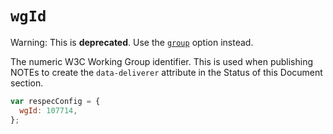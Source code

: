 # `wgId`

Warning: This is **deprecated**. Use the [`group`](group) option instead.

The numeric W3C Working Group identifier. This is used when publishing NOTEs to create the `data-deliverer` attribute in the Status of this Document section.


```js "example": "Specify W3C group ID."
var respecConfig = {
  wgId: 107714,
};
```
